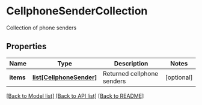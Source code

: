 # CellphoneSenderCollection

Collection of phone senders
## Properties
Name | Type | Description | Notes
------------ | ------------- | ------------- | -------------
**items** | [**list[CellphoneSender]**](CellphoneSender.md) | Returned cellphone senders | [optional] 

[[Back to Model list]](../README.md#documentation-for-models) [[Back to API list]](../README.md#documentation-for-api-endpoints) [[Back to README]](../README.md)


